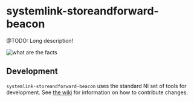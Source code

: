 # systemlink-storeandforward-beacon

@TODO: Long description!

![what are the facts](https://media.giphy.com/media/144SbuAASAFna/giphy.gif)

## Development

`systemlink-storeandforward-beacon` uses the standard NI set of tools for development. See [the wiki](https://ni.visualstudio.com/DevCentral/_wiki/wikis/AppCentral.wiki/17456/Making-a-change-to-an-existing-project)
for information on how to contribute changes.